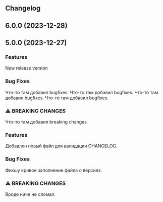## Changelog

## 6.0.0 (2023-12-28)

## 5.0.0 (2023-12-27)

### Features

New release version

### Bug Fixes

Что-то там добавил bugfixes. Что-то там добавил bugfixes. Что-то там добавил bugfixes. Что-то там добавил bugfixes.

### ⚠ BREAKING CHANGES

Что-то там добавил breaking changes

### Features

Добавлен новый файл для валидации CHANGELOG.

### Bug Fixes

Фикшу кривое заполнение файла о версиях.

### ⚠ BREAKING CHANGES

Вроде ниче не сломал.
